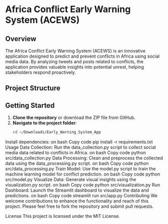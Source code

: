 # Africa Conflict Early Warning System (ACEWS)

## Overview

The Africa Conflict Early Warning System (ACEWS) is an innovative application designed to predict and prevent conflicts in Africa using social media data. By analyzing tweets and posts related to conflicts, the application provides valuable insights into potential unrest, helping stakeholders respond proactively.

## Project Structure


## Getting Started

1. **Clone the repository** or download the ZIP file from GitHub.
2. **Navigate to the project folder**:
   ```bash
   cd ~/Downloads/Early_Warning_System_App
Install dependencies:
on bash
Copy code
pip install -r requirements.txt
Usage
Data Collection: Run the data_collection.py script to collect social media data related to conflicts in Africa.
on bash
Copy code
python src/data_collection.py
Data Processing: Clean and preprocess the collected data using the data_processing.py script.
on bash
Copy code
python src/data_processing.py
Train Model: Use the model.py script to train the machine learning model for conflict prediction.
on bash
Copy code
python src/model.py
Visualize Data: Generate visual insights using the visualization.py script.
on bash
Copy code
python src/visualization.py
Run Dashboard: Launch the Streamlit dashboard to visualize the data and predictions.
on bash
Copy code
streamlit run src/app.py
Contributing
We welcome contributions to enhance the functionality and reach of this project. Please feel free to fork the repository and submit pull requests.

License
This project is licensed under the MIT License.
   
